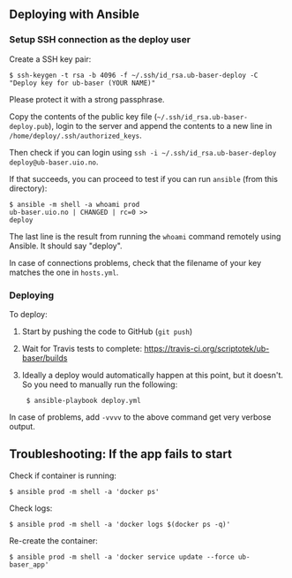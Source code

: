 ## Deploying with Ansible

### Setup SSH connection as the deploy user

Create a SSH key pair:

    $ ssh-keygen -t rsa -b 4096 -f ~/.ssh/id_rsa.ub-baser-deploy -C "Deploy key for ub-baser (YOUR NAME)"

Please protect it with a strong passphrase.

Copy the contents of the public key file (`~/.ssh/id_rsa.ub-baser-deploy.pub`),
login to the server and append the contents to a new line in `/home/deploy/.ssh/authorized_keys`.

Then check if you can login using `ssh -i ~/.ssh/id_rsa.ub-baser-deploy deploy@ub-baser.uio.no`.

If that succeeds, you can proceed to test if you can run `ansible` (from this directory):

    $ ansible -m shell -a whoami prod
    ub-baser.uio.no | CHANGED | rc=0 >>
    deploy

The last line is the result from running the `whoami` command remotely using Ansible.
It should say "deploy".

In case of connections problems, check that the filename of your key matches the one in `hosts.yml`.

### Deploying

To deploy:

1. Start by pushing the code to GitHub (`git push`)
2. Wait for Travis tests to complete: https://travis-ci.org/scriptotek/ub-baser/builds
3. Ideally a deploy would automatically happen at this point, but it doesn't. So you need to manually run the following:

        $ ansible-playbook deploy.yml

In case of problems, add `-vvvv` to the above command get very verbose output.

## Troubleshooting: If the app fails to start

Check if container is running:

    $ ansible prod -m shell -a 'docker ps'

Check logs:

    $ ansible prod -m shell -a 'docker logs $(docker ps -q)'

Re-create the container:

    $ ansible prod -m shell -a 'docker service update --force ub-baser_app'

